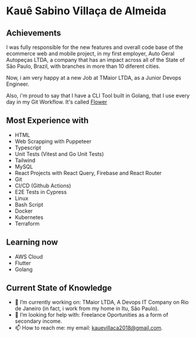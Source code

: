 # Kauê Sabino Villaça de Almeida

## Achievements

I was fully responsible for the new features and overall code base of the ecommerce web and mobile project, in my first employer, Auto Geral Autopeças LTDA, a company that has an impact across all of the State of São Paulo, Brazil, with branches in more than 10 diferent cities.

Now, i am very happy at a new Job at TMaior LTDA, as a Junior Devops Engineer.

Also, i'm proud to say that I have a CLI Tool built in Golang, that I use every day in my Git Workflow. It's called [Flower](https://github.com/KaueSabinoSRV17/Flower)

## Most Experience with

- HTML 
- Web Scrapping with Puppeteer
- Typescript
- Unit Tests (Vitest and Go Unit Tests)
- Tailwind
- MySQL
- React Projects with React Query, Firebase and React Router
- Git
- CI/CD (Github Actions)
- E2E Tests in Cypress
- Linux
- Bash Script
- Docker
- Kubernetes
- Terraform

## Learning now

- AWS Cloud
- Flutter
- Golang

## Current State of Knowledge

- 🔭 I’m currently working on: TMaior LTDA, A Devops IT Company on Rio de Janeiro (in fact, i work from my home in Itu, São Paulo).
- 🤔 I’m looking for help with: Freelance Oportunities as a form of secondary income.
- 📫 How to reach me: my email: kauevillaca2018@gmail.com.
